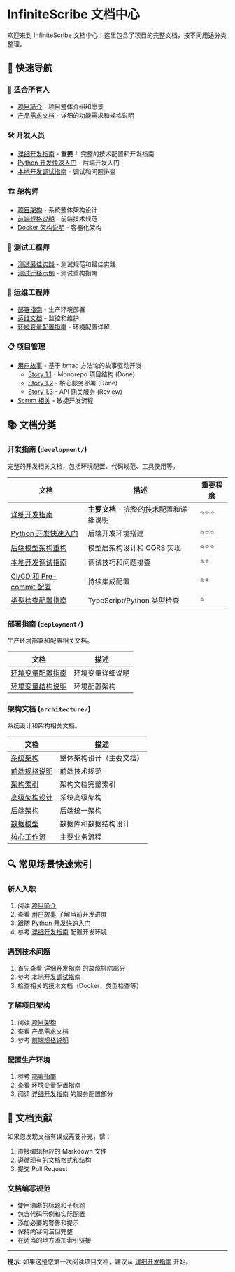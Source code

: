 # InfiniteScribe 文档中心

欢迎来到 InfiniteScribe 文档中心！这里包含了项目的完整文档，按不同用途分类整理。

## 🎯 快速导航

### 👥 适合所有人
- [项目简介](./project-brief.md) - 项目整体介绍和愿景
- [产品需求文档](./prd.md) - 详细的功能需求和规格说明

### 🛠️ 开发人员
- [详细开发指南](./guides/development/detailed-development-guide.md) - **重要！** 完整的技术配置和开发指南
- [Python 开发快速入门](./guides/development/python-dev-quickstart.md) - 后端开发入门
- [本地开发调试指南](./guides/development/local-development-guide.md) - 调试和问题排查

### 🏗️ 架构师
- [项目架构](./architecture.md) - 系统整体架构设计
- [前端规格说明](./front-end-spec.md) - 前端技术规范
- [Docker 架构说明](./guides/development/docker-architecture.md) - 容器化架构

### 🧪 测试工程师
- [测试最佳实践](./testing-best-practices.md) - 测试规范和最佳实践
- [测试迁移示例](./testing-migration-example.md) - 测试重构指南

### 🚀 运维工程师
- [部署指南](./guides/deployment/) - 生产环境部署
- [运维文档](./guides/operations/) - 监控和维护
- [环境变量配置指南](./guides/deployment/environment-variables.md) - 环境配置详解

### 📋 项目管理
- [用户故事](./stories/) - 基于 bmad 方法论的故事驱动开发
  - [Story 1.1](./stories/1.1.story.md) - Monorepo 项目结构 (Done)
  - [Story 1.2](./stories/1.2.story.md) - 核心服务部署 (Done)
  - [Story 1.3](./stories/1.3.story.md) - API 网关服务 (Review)
- [Scrum 相关](./scrum/) - 敏捷开发流程

## 📚 文档分类

### 开发指南 (`development/`)
完整的开发相关文档，包括环境配置、代码规范、工具使用等。

| 文档 | 描述 | 重要程度 |
|------|------|----------|
| [详细开发指南](./guides/development/detailed-development-guide.md) | **主要文档** - 完整的技术配置和详细说明 | ⭐⭐⭐ |
| [Python 开发快速入门](./guides/development/python-dev-quickstart.md) | 后端开发环境搭建 | ⭐⭐⭐ |
| [后端模型架构重构](./guides/development/backend-models-restructure.md) | 模型层架构设计和 CQRS 实现 | ⭐⭐⭐ |
| [本地开发调试指南](./guides/development/local-development-guide.md) | 调试技巧和问题排查 | ⭐⭐ |
| [CI/CD 和 Pre-commit 配置](./guides/development/ci-cd-and-pre-commit.md) | 持续集成配置 | ⭐⭐ |
| [类型检查配置指南](./guides/development/type-checking-setup.md) | TypeScript/Python 类型检查 | ⭐ |

### 部署指南 (`deployment/`)
生产环境部署和配置相关文档。

| 文档 | 描述 |
|------|------|
| [环境变量配置指南](./guides/deployment/environment-variables.md) | 环境变量详细说明 |
| [环境变量结构说明](./guides/deployment/environment-structure.md) | 环境配置架构 |

### 架构文档 (`architecture/`)
系统设计和架构相关文档。

| 文档 | 描述 |
|------|------|
| [系统架构](./architecture.md) | 整体架构设计（主要文档） |
| [前端规格说明](./front-end-spec.md) | 前端技术规范 |
| [架构索引](./architecture/index.md) | 架构文档完整索引 |
| [高级架构设计](./architecture/high-level-architecture.md) | 系统高级架构 |
| [后端架构](./architecture/backend-architecture-unified-structure.md) | 后端统一架构 |
| [数据模型](./architecture/data-models.md) | 数据库和数据结构设计 |
| [核心工作流](./architecture/core-workflows.md) | 主要业务流程 |

## 🔍 常见场景快速索引

### 新人入职
1. 阅读 [项目简介](./project-brief.md)
2. 查看 [用户故事](./stories/) 了解当前开发进度
3. 跟随 [Python 开发快速入门](./guides/development/python-dev-quickstart.md)
4. 参考 [详细开发指南](./guides/development/detailed-development-guide.md) 配置开发环境

### 遇到技术问题
1. 首先查看 [详细开发指南](./guides/development/detailed-development-guide.md) 的故障排除部分
2. 参考 [本地开发调试指南](./guides/development/local-development-guide.md)
3. 检查相关的技术文档（Docker、类型检查等）

### 了解项目架构
1. 阅读 [项目架构](./architecture.md)
2. 查看 [产品需求文档](./prd.md)
3. 参考 [前端规格说明](./front-end-spec.md)

### 配置生产环境
1. 参考 [部署指南](./guides/deployment/)
2. 查看 [环境变量配置指南](./guides/deployment/environment-variables.md)
3. 阅读 [详细开发指南](./guides/development/detailed-development-guide.md) 的服务配置部分

## 📝 文档贡献

如果您发现文档有误或需要补充，请：

1. 直接编辑相应的 Markdown 文件
2. 遵循现有的文档格式和结构
3. 提交 Pull Request

### 文档编写规范

- 使用清晰的标题和子标题
- 包含代码示例和实际配置
- 添加必要的警告和提示
- 保持内容简洁但完整
- 在适当的地方添加索引链接

---

**提示**: 如果这是您第一次阅读项目文档，建议从 [详细开发指南](./guides/development/detailed-development-guide.md) 开始。 